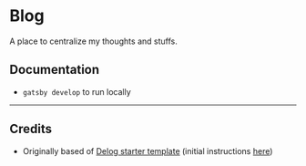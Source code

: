 # Blog

A place to centralize my thoughts and stuffs.

## Documentation

- `gatsby develop` to run locally

---

## Credits

- Originally based of [Delog starter template](https://github.com/W3Layouts/gatsby-starter-delog) (initial instructions [here](https://w3layouts.com/delog-gatsby-starter-netlify-cms/))
